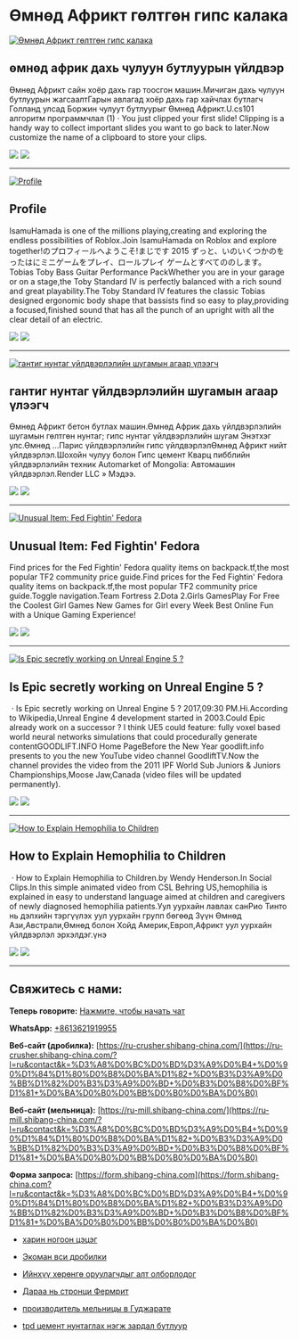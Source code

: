 # Өмнөд Африкт гөлтгөн гипс калака

<a href="https://swt.shibang-china.com/?l=ru&img&k=%D3%A8%D0%BC%D0%BD%D3%A9%D0%B4+%D0%90%D1%84%D1%80%D0%B8%D0%BA%D1%82+%D0%B3%D3%A9%D0%BB%D1%82%D0%B3%D3%A9%D0%BD+%D0%B3%D0%B8%D0%BF%D1%81+%D0%BA%D0%B0%D0%BB%D0%B0%D0%BA%D0%B0" target="_blank">![Өмнөд Африкт гөлтгөн гипс калака](http://static.shibang-china.com/all-800x300/1314.jpg)</a>

## өмнөд африк дахь чулуун бутлуурын үйлдвэр
Өмнөд Африкт сайн хоёр дахь гар тоосгон машин.Мичиган дахь чулуун бутлуурын жагсаалтГарын авлагад хоёр дахь гар хайчлах бутлагч Голланд улсад Боржин чулуут бутлуурыг Өмнөд Африкт.U.cs101 алгоритм программчлал (1)&nbsp;&#0183;&#32;You just clipped your first slide! Clipping is a handy way to collect important slides you want to go back to later.Now customize the name of a clipboard to store your clips.


<a href="https://whatsapp.shibangsoft.com/WhatsApp.php" target="_blank" title="WhatsApp">![](http://static.shibang-china.com/icon/whatsapp.png)</a> <a href="https://swt.shibang-china.com/?l=ru&icon&k=%D3%A8%D0%BC%D0%BD%D3%A9%D0%B4+%D0%90%D1%84%D1%80%D0%B8%D0%BA%D1%82+%D0%B3%D3%A9%D0%BB%D1%82%D0%B3%D3%A9%D0%BD+%D0%B3%D0%B8%D0%BF%D1%81+%D0%BA%D0%B0%D0%BB%D0%B0%D0%BA%D0%B0" target="_blank">![](http://static.shibang-china.com/icon/chat-ru.png)</a>

---

<a href="https://swt.shibang-china.com/?l=ru&img&k=%D3%A8%D0%BC%D0%BD%D3%A9%D0%B4+%D0%90%D1%84%D1%80%D0%B8%D0%BA%D1%82+%D0%B3%D3%A9%D0%BB%D1%82%D0%B3%D3%A9%D0%BD+%D0%B3%D0%B8%D0%BF%D1%81+%D0%BA%D0%B0%D0%BB%D0%B0%D0%BA%D0%B0" target="_blank">![Profile](http://static.shibang-china.com/all-800x300/348.jpg)</a>

## Profile
IsamuHamada is one of the millions playing,creating and exploring the endless possibilities of Roblox.Join IsamuHamada on Roblox and explore together!のプロフィールへようこそ!まじです 2015 ずっと、いのいくつかのをったはにミニゲームをプレイ、ロールプレイ ゲームとすべてののします。Tobias Toby Bass Guitar Performance PackWhether you are in your garage or on a stage,the Toby Standard IV is perfectly balanced with a rich sound and great playability.The Toby Standard IV features the classic Tobias designed ergonomic body shape that bassists find so easy to play,providing a focused,finished sound that has all the punch of an upright with all the clear detail of an electric.


<a href="https://whatsapp.shibangsoft.com/WhatsApp.php" target="_blank" title="WhatsApp">![](http://static.shibang-china.com/icon/whatsapp.png)</a> <a href="https://swt.shibang-china.com/?l=ru&icon&k=%D3%A8%D0%BC%D0%BD%D3%A9%D0%B4+%D0%90%D1%84%D1%80%D0%B8%D0%BA%D1%82+%D0%B3%D3%A9%D0%BB%D1%82%D0%B3%D3%A9%D0%BD+%D0%B3%D0%B8%D0%BF%D1%81+%D0%BA%D0%B0%D0%BB%D0%B0%D0%BA%D0%B0" target="_blank">![](http://static.shibang-china.com/icon/chat-ru.png)</a>

---

<a href="https://swt.shibang-china.com/?l=ru&img&k=%D3%A8%D0%BC%D0%BD%D3%A9%D0%B4+%D0%90%D1%84%D1%80%D0%B8%D0%BA%D1%82+%D0%B3%D3%A9%D0%BB%D1%82%D0%B3%D3%A9%D0%BD+%D0%B3%D0%B8%D0%BF%D1%81+%D0%BA%D0%B0%D0%BB%D0%B0%D0%BA%D0%B0" target="_blank">![гантиг нунтаг үйлдвэрлэлийн шугамын агаар үлээгч](http://static.shibang-china.com/all-800x300/415.jpg)</a>

## гантиг нунтаг үйлдвэрлэлийн шугамын агаар үлээгч
Өмнөд Африкт бетон бутлах машин.Өмнөд Африк дахь үйлдвэрлэлийн шугамын гөлтгөн нунтаг; гипс нунтаг үйлдвэрлэлийн шугам Энэтхэг улс.Өмнөд …Парис үйлдвэрлэлийн гипс үйлдвэрлэлӨмнөд Африкт нийт үйлдвэрлэл.Шохойн чулуу болон Гипс цемент Кварц пибблийн үйлдвэрлэлийн техник Automarket of Mongolia: Автомашин үйлдвэрлэл.Render LLC &#187; Мэдээ.


<a href="https://whatsapp.shibangsoft.com/WhatsApp.php" target="_blank" title="WhatsApp">![](http://static.shibang-china.com/icon/whatsapp.png)</a> <a href="https://swt.shibang-china.com/?l=ru&icon&k=%D3%A8%D0%BC%D0%BD%D3%A9%D0%B4+%D0%90%D1%84%D1%80%D0%B8%D0%BA%D1%82+%D0%B3%D3%A9%D0%BB%D1%82%D0%B3%D3%A9%D0%BD+%D0%B3%D0%B8%D0%BF%D1%81+%D0%BA%D0%B0%D0%BB%D0%B0%D0%BA%D0%B0" target="_blank">![](http://static.shibang-china.com/icon/chat-ru.png)</a>

---

<a href="https://swt.shibang-china.com/?l=ru&img&k=%D3%A8%D0%BC%D0%BD%D3%A9%D0%B4+%D0%90%D1%84%D1%80%D0%B8%D0%BA%D1%82+%D0%B3%D3%A9%D0%BB%D1%82%D0%B3%D3%A9%D0%BD+%D0%B3%D0%B8%D0%BF%D1%81+%D0%BA%D0%B0%D0%BB%D0%B0%D0%BA%D0%B0" target="_blank">![Unusual Item: Fed Fightin' Fedora](http://static.shibang-china.com/all-800x300/942.jpg)</a>

## Unusual Item: Fed Fightin' Fedora
Find prices for the Fed Fightin' Fedora quality items on backpack.tf,the most popular TF2 community price guide.Find prices for the Fed Fightin' Fedora quality items on backpack.tf,the most popular TF2 community price guide.Toggle navigation.Team Fortress 2.Dota 2.Girls GamesPlay For Free the Coolest Girl Games New Games for Girl every Week Best Online Fun with a Unique Gaming Experience!


<a href="https://whatsapp.shibangsoft.com/WhatsApp.php" target="_blank" title="WhatsApp">![](http://static.shibang-china.com/icon/whatsapp.png)</a> <a href="https://swt.shibang-china.com/?l=ru&icon&k=%D3%A8%D0%BC%D0%BD%D3%A9%D0%B4+%D0%90%D1%84%D1%80%D0%B8%D0%BA%D1%82+%D0%B3%D3%A9%D0%BB%D1%82%D0%B3%D3%A9%D0%BD+%D0%B3%D0%B8%D0%BF%D1%81+%D0%BA%D0%B0%D0%BB%D0%B0%D0%BA%D0%B0" target="_blank">![](http://static.shibang-china.com/icon/chat-ru.png)</a>

---

<a href="https://swt.shibang-china.com/?l=ru&img&k=%D3%A8%D0%BC%D0%BD%D3%A9%D0%B4+%D0%90%D1%84%D1%80%D0%B8%D0%BA%D1%82+%D0%B3%D3%A9%D0%BB%D1%82%D0%B3%D3%A9%D0%BD+%D0%B3%D0%B8%D0%BF%D1%81+%D0%BA%D0%B0%D0%BB%D0%B0%D0%BA%D0%B0" target="_blank">![Is Epic secretly working on Unreal Engine 5 ?](http://static.shibang-china.com/all-800x300/910.jpg)</a>

## Is Epic secretly working on Unreal Engine 5 ?
&nbsp;&#0183;&#32;Is Epic secretly working on Unreal Engine 5 ? 2017,09:30 PM.Hi.According to Wikipedia,Unreal Engine 4 development started in 2003.Could Epic already work on a successor ? I think UE5 could feature: fully voxel based world neural networks simulations that could procedurally generate contentGOODLIFT.INFO Home PageBefore the New Year goodlift.info presents to you the new YouTube video channel GoodliftTV.Now the channel provides the video from the 2011 IPF World Sub Juniors &amp; Juniors Championships,Moose Jaw,Canada (video files will be updated permanently).


<a href="https://whatsapp.shibangsoft.com/WhatsApp.php" target="_blank" title="WhatsApp">![](http://static.shibang-china.com/icon/whatsapp.png)</a> <a href="https://swt.shibang-china.com/?l=ru&icon&k=%D3%A8%D0%BC%D0%BD%D3%A9%D0%B4+%D0%90%D1%84%D1%80%D0%B8%D0%BA%D1%82+%D0%B3%D3%A9%D0%BB%D1%82%D0%B3%D3%A9%D0%BD+%D0%B3%D0%B8%D0%BF%D1%81+%D0%BA%D0%B0%D0%BB%D0%B0%D0%BA%D0%B0" target="_blank">![](http://static.shibang-china.com/icon/chat-ru.png)</a>

---

<a href="https://swt.shibang-china.com/?l=ru&img&k=%D3%A8%D0%BC%D0%BD%D3%A9%D0%B4+%D0%90%D1%84%D1%80%D0%B8%D0%BA%D1%82+%D0%B3%D3%A9%D0%BB%D1%82%D0%B3%D3%A9%D0%BD+%D0%B3%D0%B8%D0%BF%D1%81+%D0%BA%D0%B0%D0%BB%D0%B0%D0%BA%D0%B0" target="_blank">![How to Explain Hemophilia to Children](http://static.shibang-china.com/all-800x300/1451.jpg)</a>

## How to Explain Hemophilia to Children
&nbsp;&#0183;&#32;How to Explain Hemophilia to Children.by Wendy Henderson.In Social Clips.In this simple animated video from CSL Behring US,hemophilia is explained in easy to understand language aimed at children and caregivers of newly diagnosed hemophilia patients.Уул уурхайн лавлах санРио Тинто нь дэлхийн тэргүүлэх уул уурхайн групп бөгөөд Зүүн Өмнөд Ази,Австрали,Өмнөд болон Хойд Америк,Европ,Африкт уул уурхайн үйлдвэрлэл эрхэлдэг.үнэ


<a href="https://whatsapp.shibangsoft.com/WhatsApp.php" target="_blank" title="WhatsApp">![](http://static.shibang-china.com/icon/whatsapp.png)</a> <a href="https://swt.shibang-china.com/?l=ru&icon&k=%D3%A8%D0%BC%D0%BD%D3%A9%D0%B4+%D0%90%D1%84%D1%80%D0%B8%D0%BA%D1%82+%D0%B3%D3%A9%D0%BB%D1%82%D0%B3%D3%A9%D0%BD+%D0%B3%D0%B8%D0%BF%D1%81+%D0%BA%D0%B0%D0%BB%D0%B0%D0%BA%D0%B0" target="_blank">![](http://static.shibang-china.com/icon/chat-ru.png)</a>

---
## Свяжитесь с нами:

**Теперь говорите:** [Нажмите, чтобы начать чат](https://swt.shibang-china.com?l=ru&contact&k=%D3%A8%D0%BC%D0%BD%D3%A9%D0%B4+%D0%90%D1%84%D1%80%D0%B8%D0%BA%D1%82+%D0%B3%D3%A9%D0%BB%D1%82%D0%B3%D3%A9%D0%BD+%D0%B3%D0%B8%D0%BF%D1%81+%D0%BA%D0%B0%D0%BB%D0%B0%D0%BA%D0%B0)

**WhatsApp:**  [+8613621919955](https://whatsapp.shibangsoft.com/WhatsApp.php)

**Веб-сайт (дробилка):** [https://ru-crusher.shibang-china.com/](https://ru-crusher.shibang-china.com/?l=ru&contact&k=%D3%A8%D0%BC%D0%BD%D3%A9%D0%B4+%D0%90%D1%84%D1%80%D0%B8%D0%BA%D1%82+%D0%B3%D3%A9%D0%BB%D1%82%D0%B3%D3%A9%D0%BD+%D0%B3%D0%B8%D0%BF%D1%81+%D0%BA%D0%B0%D0%BB%D0%B0%D0%BA%D0%B0)

**Веб-сайт (мельница):** [https://ru-mill.shibang-china.com/](https://ru-mill.shibang-china.com/?l=ru&contact&k=%D3%A8%D0%BC%D0%BD%D3%A9%D0%B4+%D0%90%D1%84%D1%80%D0%B8%D0%BA%D1%82+%D0%B3%D3%A9%D0%BB%D1%82%D0%B3%D3%A9%D0%BD+%D0%B3%D0%B8%D0%BF%D1%81+%D0%BA%D0%B0%D0%BB%D0%B0%D0%BA%D0%B0)

**Форма запроса:** [https://form.shibang-china.com](https://form.shibang-china.com?l=ru&contact&k=%D3%A8%D0%BC%D0%BD%D3%A9%D0%B4+%D0%90%D1%84%D1%80%D0%B8%D0%BA%D1%82+%D0%B3%D3%A9%D0%BB%D1%82%D0%B3%D3%A9%D0%BD+%D0%B3%D0%B8%D0%BF%D1%81+%D0%BA%D0%B0%D0%BB%D0%B0%D0%BA%D0%B0)

* [харин ногоон цэцэг](../130/%D1%85%D0%B0%D1%80%D0%B8%D0%BD%20%D0%BD%D0%BE%D0%B3%D0%BE%D0%BE%D0%BD%20%D1%86%D1%8D%D1%86%D1%8D%D0%B3.md)

* [Экоман вси дробилки](../130/%D0%AD%D0%BA%D0%BE%D0%BC%D0%B0%D0%BD%20%D0%B2%D1%81%D0%B8%20%D0%B4%D1%80%D0%BE%D0%B1%D0%B8%D0%BB%D0%BA%D0%B8.md)

* [Ийнхүү хөрөнгө оруулагчдыг алт олборлодог](../128/%D0%98%D0%B9%D0%BD%D1%85%D2%AF%D2%AF%20%D1%85%D3%A9%D1%80%D3%A9%D0%BD%D0%B3%D3%A9%20%D0%BE%D1%80%D1%83%D1%83%D0%BB%D0%B0%D0%B3%D1%87%D0%B4%D1%8B%D0%B3%20%D0%B0%D0%BB%D1%82%20%D0%BE%D0%BB%D0%B1%D0%BE%D1%80%D0%BB%D0%BE%D0%B4%D0%BE%D0%B3.md)

* [Дараа нь стронци Фермрит](../127/%D0%94%D0%B0%D1%80%D0%B0%D0%B0%20%D0%BD%D1%8C%20%D1%81%D1%82%D1%80%D0%BE%D0%BD%D1%86%D0%B8%20%D0%A4%D0%B5%D1%80%D0%BC%D1%80%D0%B8%D1%82.md)

* [производитель мельницы в Гуджарате](../126/%D0%BF%D1%80%D0%BE%D0%B8%D0%B7%D0%B2%D0%BE%D0%B4%D0%B8%D1%82%D0%B5%D0%BB%D1%8C%20%D0%BC%D0%B5%D0%BB%D1%8C%D0%BD%D0%B8%D1%86%D1%8B%20%D0%B2%20%D0%93%D1%83%D0%B4%D0%B6%D0%B0%D1%80%D0%B0%D1%82%D0%B5.md)

* [tpd цемент нунтаглах нэгж зардал бутлуур](../127/tpd%20%D1%86%D0%B5%D0%BC%D0%B5%D0%BD%D1%82%20%D0%BD%D1%83%D0%BD%D1%82%D0%B0%D0%B3%D0%BB%D0%B0%D1%85%20%D0%BD%D1%8D%D0%B3%D0%B6%20%D0%B7%D0%B0%D1%80%D0%B4%D0%B0%D0%BB%20%D0%B1%D1%83%D1%82%D0%BB%D1%83%D1%83%D1%80.md)
